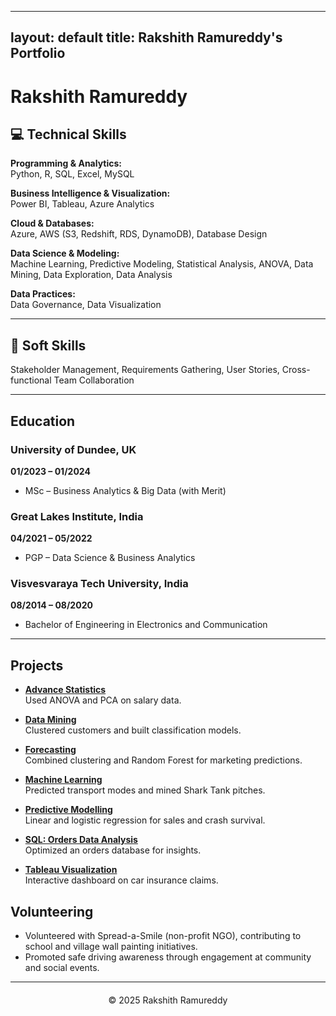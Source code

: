 
---
layout: default
title: Rakshith Ramureddy's Portfolio
---

# Rakshith Ramureddy

## 💻 Technical Skills

**Programming & Analytics:**  
Python, R, SQL, Excel, MySQL

**Business Intelligence & Visualization:**  
Power BI, Tableau, Azure Analytics

**Cloud & Databases:**  
Azure, AWS (S3, Redshift, RDS, DynamoDB), Database Design

**Data Science & Modeling:**  
Machine Learning, Predictive Modeling, Statistical Analysis, ANOVA, Data Mining, Data Exploration, Data Analysis

**Data Practices:**  
Data Governance, Data Visualization

---
## 🤝 Soft Skills
Stakeholder Management, Requirements Gathering, User Stories, Cross-functional Team Collaboration

---
## Education

### University of Dundee, UK  
**01/2023 – 01/2024**
- MSc – Business Analytics & Big Data (with Merit)

### Great Lakes Institute, India
**04/2021 – 05/2022**
- PGP – Data Science & Business Analytics

### Visvesvaraya Tech University, India
**08/2014 – 08/2020**
- Bachelor of Engineering in Electronics and Communication

---

## Projects
- **[Advance Statistics](projects/advance_statistics.md)**  
  Used ANOVA and PCA on salary data.

- **[Data Mining](projects/data_mining.md)**  
  Clustered customers and built classification models.

- **[Forecasting](projects/forecasting.md)**  
  Combined clustering and Random Forest for marketing predictions.

- **[Machine Learning](projects/machine_learning.md)**  
  Predicted transport modes and mined Shark Tank pitches.

- **[Predictive Modelling](projects/predictive_modelling.md)**  
  Linear and logistic regression for sales and crash survival.

- **[SQL: Orders Data Analysis](projects/sql_orders_analysis.md)**  
  Optimized an orders database for insights.

- **[Tableau Visualization](projects/tableau_visualization.html)**   
  Interactive dashboard on car insurance claims.

## Volunteering

- Volunteered with Spread-a-Smile (non-profit NGO), contributing to school and village wall painting initiatives.
- Promoted safe driving awareness through engagement at community and social events.

---


<div style="text-align:center; margin-top:20px;">
    &copy; 2025 Rakshith Ramureddy
</div>
